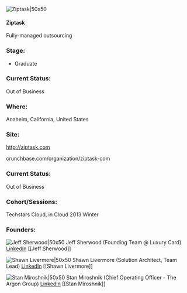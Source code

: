 

![Ziptask|50x50](https://apimg.techstars.com/connect/images/image_files/595416db9c66a9549e000004/original/ziptask-85011208.jpg)

#### Ziptask
Fully-managed outsourcing

### Stage: 
 - Graduate 

### Current Status: 
Out of Business

### Where:
Anaheim, California, United States

### Site:
http://ziptask.com



crunchbase.com/organization/ziptask-com

### Current Status: 
Out of Business

### Cohort/Sessions: 
Techstars Cloud, in Cloud 2013 Winter

### Founders: 

![Jeff Sherwood|50x50]() Jeff Sherwood (Founding Team @ Luxury Card) [LinkedIn](https://linkedin.com/in/sherwoodjeff) [[Jeff Sherwood]]

![Shawn Livermore|50x50](https://apimg.techstars.com/connect/images/image_files/57ee9c28a93e9f16dc000002/original/Shawn2015Square.jpg) Shawn Livermore (Solution Architect, Team Lead) [LinkedIn](https://linkedin.com/in/shawnlivermore) [[Shawn Livermore]]

![Stan Miroshnik|50x50](http://www.ziptask.com/images/img_man_stan.jpg) Stan Miroshnik (Chief Operating Officer - The Argon Group) [LinkedIn](https://linkedin.com/in/stanmiroshnik) [[Stan Miroshnik]]


